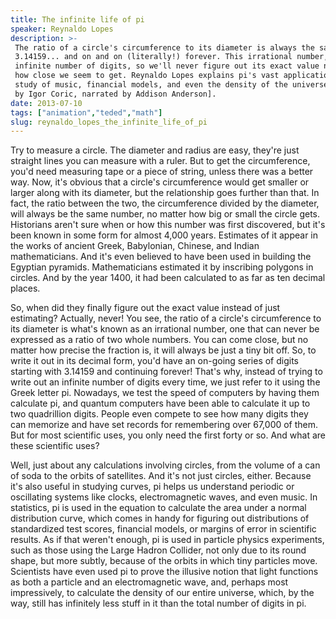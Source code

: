 ```yaml
---
title: The infinite life of pi
speaker: Reynaldo Lopes
description: >-
 The ratio of a circle's circumference to its diameter is always the same:
 3.14159... and on and on (literally!) forever. This irrational number, pi, has an
 infinite number of digits, so we'll never figure out its exact value no matter
 how close we seem to get. Reynaldo Lopes explains pi's vast applications to the
 study of music, financial models, and even the density of the universe. [Directed
 by Igor Coric, narrated by Addison Anderson].
date: 2013-07-10
tags: ["animation","teded","math"]
slug: reynaldo_lopes_the_infinite_life_of_pi
---
```


Try to measure a circle. The diameter and radius are easy, they're just straight lines you
can measure with a ruler. But to get the circumference, you'd need measuring tape or a
piece of string, unless there was a better way. Now, it's obvious that a circle's
circumference would get smaller or larger along with its diameter, but the relationship
goes further than that. In fact, the ratio between the two, the circumference divided by
the diameter, will always be the same number, no matter how big or small the circle gets.
Historians aren't sure when or how this number was first discovered, but it's been known
in some form for almost 4,000 years. Estimates of it appear in the works of ancient Greek,
Babylonian, Chinese, and Indian mathematicians. And it's even believed to have been used
in building the Egyptian pyramids. Mathematicians estimated it by inscribing polygons in
circles. And by the year 1400, it had been calculated to as far as ten decimal
places.

So, when did they finally figure out the exact value instead of just estimating? Actually,
never! You see, the ratio of a circle's circumference to its diameter is what's known as
an irrational number, one that can never be expressed as a ratio of two whole numbers. You
can come close, but no matter how precise the fraction is, it will always be just a tiny
bit off. So, to write it out in its decimal form, you'd have an on-going series of digits
starting with 3.14159 and continuing forever! That's why, instead of trying to write out
an infinite number of digits every time, we just refer to it using the Greek letter pi.
Nowadays, we test the speed of computers by having them calculate pi, and quantum
computers have been able to calculate it up to two quadrillion digits. People even compete
to see how many digits they can memorize and have set records for remembering over 67,000
of them. But for most scientific uses, you only need the first forty or so. And what are
these scientific uses?

Well, just about any calculations involving circles, from the volume of a can of soda to
the orbits of satellites. And it's not just circles, either. Because it's also useful in
studying curves, pi helps us understand periodic or oscillating systems like clocks,
electromagnetic waves, and even music. In statistics, pi is used in the equation to
calculate the area under a normal distribution curve, which comes in handy for figuring
out distributions of standardized test scores, financial models, or margins of error in
scientific results. As if that weren't enough, pi is used in particle physics experiments,
such as those using the Large Hadron Collider, not only due to its round shape, but more
subtly, because of the orbits in which tiny particles move. Scientists have even used pi
to prove the illusive notion that light functions as both a particle and an
electromagnetic wave, and, perhaps most impressively, to calculate the density of our
entire universe, which, by the way, still has infinitely less stuff in it than the total
number of digits in pi.

<!--
ad_duration=0
event="TED-Ed"
external_start_time=0
intro_duration=0
is_subtitle_required="False"
is_talk_featured="False"
language="en"
language_swap="False"
native_language="en"
number_of_related_talks=6
number_of_speakers=1
number_of_subtitled_videos=0
number_of_tags=3
number_of_talk_download_languages=24
number_of_talk_more_resources=0
number_of_talk_recommendations=0
number_of_talks_take_actions=0
post_ad_duration=0
published_timestamp="2019-03-14 15:42:27"
recording_date="2013-07-10"
speaker_is_published=0
speaker_name="Reynaldo Lopes"
talk_name="The infinite life of pi"
talks_tags=["animation","teded","math"]
url_photo_talk="https://s3.amazonaws.com/talkstar-photos/uploads/66d4f13a-3c4b-4112-9e27-51d2267755a3/188_pi_1.jpg"
url_webpage="https://www.ted.com/talks/reynaldo_lopes_the_infinite_life_of_pi"
video_type_name="TED-Ed Original"
-->